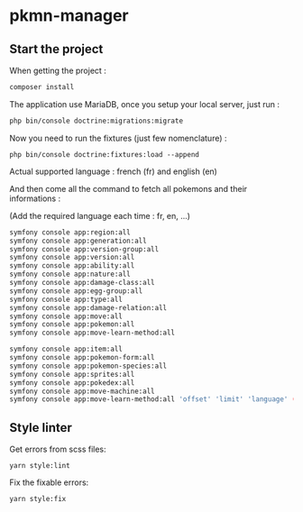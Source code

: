 # pkmn-manager

## Start the project

When getting the project :

```bash
composer install
```

The application use MariaDB, once you setup your local server, just run :

```bash
php bin/console doctrine:migrations:migrate
```

Now you need to run the fixtures (just few nomenclature) :

```
php bin/console doctrine:fixtures:load --append
```

Actual supported language : french (fr) and english (en)

And then come all the command to fetch all pokemons and their informations :


(Add the required language each time : fr, en, ...)

```bash
symfony console app:region:all
symfony console app:generation:all
symfony console app:version-group:all
symfony console app:version:all
symfony console app:ability:all
symfony console app:nature:all
symfony console app:damage-class:all
symfony console app:egg-group:all
symfony console app:type:all
symfony console app:damage-relation:all
symfony console app:move:all
symfony console app:pokemon:all
symfony console app:move-learn-method:all

symfony console app:item:all
symfony console app:pokemon-form:all
symfony console app:pokemon-species:all
symfony console app:sprites:all
symfony console app:pokedex:all
symfony console app:move-machine:all
symfony console app:move-learn-method:all 'offset' 'limit' 'language' (I recommand launching this one 15 by 15 until gen 3 is reached, then increase to 0 30)
```

## Style linter

Get errors from scss files:

```
yarn style:lint
```

Fix the fixable errors:

```
yarn style:fix
```
